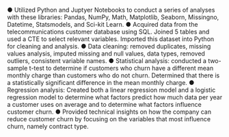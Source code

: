 ●	Utilized Python and Juptyer Notebooks to conduct a series of analyses with these libraries: Pandas, NumPy, Math, Matplotlib, Seaborn, Missingno, Datetime, Statsmodels, and Sci-kit Learn. 
●	Acquired data from the telecommunications customer database using SQL. Joined 5 tables and used a CTE to select relevant variables. Imported this dataset into Python for cleaning and analysis.
●	Data cleaning: removed duplicates, missing values analysis, imputed missing and null values, data types, removed outliers, consistent variable names.
●	Statistical analysis: conducted a two-sample t-test to determine if customers who churn have a different mean monthly charge than customers who do not churn. Determined that there is a statistically significant difference in the mean monthly charge. 
●	Regression analysis: Created both a linear regression model and a logistic regression model to determine what factors predict how much data per year a customer uses on average and to determine what factors influence customer churn. 
●	Provided technical insights on how the company can reduce customer churn by focusing on the variables that most influence churn, namely contract type.   
